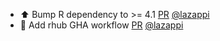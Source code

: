 - ⬆️ Bump R dependency to >= 4.1 [PR](https://github.com/laminlabs/laminr/pull/142) [@lazappi](https://github.com/lazappi)
- 👷 Add rhub GHA workflow [PR](https://github.com/laminlabs/laminr/pull/141) [@lazappi](https://github.com/lazappi)

